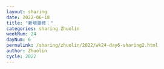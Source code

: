 ```yaml
---
layout: sharing
date: 2022-06-18
title: "新增靈修："
categories: sharing Zhuolin
weekNum: 24
dayNum: 6
permalink: /sharing/zhuolin/2022/wk24-day6-sharing2.html
author: Zhuolin
cycle: 2022
---  
```

